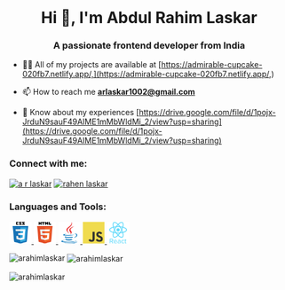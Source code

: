 <img src="https://gumlet.assettype.com/quintype-website%2F2022-11%2F422faa1c-8c54-4286-849f-78d5ecfb72f9%2F12063795_4884785__1_.jpg?rect=0%2C156%2C3000%2C1688&auto=format%2Ccompress&fit=max&w=768&dpr=1.0" alt="">
<h1 align="center">Hi 👋, I'm Abdul Rahim Laskar</h1>
<h3 align="center">A passionate frontend developer from India</h3>
<img align="right" width="400" src="https://camo.githubusercontent.com/c1dcb74cc1c1835b1d716f5051499a2814c683c806b15f04b0eba492863703e9/68747470733a2f2f63646e2e6472696262626c652e636f6d2f75736572732f3733303730332f73637265656e73686f74732f363538313234332f6176656e746f2e676966" alt="">

- 👨‍💻 All of my projects are available at [https://admirable-cupcake-020fb7.netlify.app/,](https://admirable-cupcake-020fb7.netlify.app/,)

- 📫 How to reach me **arlaskar1002@gmail.com**

- 📄 Know about my experiences [https://drive.google.com/file/d/1pojx-JrduN9sauF49AIME1mMbWldMi_2/view?usp=sharing](https://drive.google.com/file/d/1pojx-JrduN9sauF49AIME1mMbWldMi_2/view?usp=sharing)

<h3 align="left">Connect with me:</h3>
<p align="left">
<a href="https://linkedin.com/in/a r laskar" target="blank"><img align="center" src="https://raw.githubusercontent.com/rahuldkjain/github-profile-readme-generator/master/src/images/icons/Social/linked-in-alt.svg" alt="a r laskar" height="30" width="40" /></a>
<a href="https://fb.com/rahen laskar" target="blank"><img align="center" src="https://raw.githubusercontent.com/rahuldkjain/github-profile-readme-generator/master/src/images/icons/Social/facebook.svg" alt="rahen laskar" height="30" width="40" /></a>
</p>

<h3 align="left">Languages and Tools:</h3>
<p align="left"> <a href="https://www.w3schools.com/css/" target="_blank" rel="noreferrer"> <img src="https://raw.githubusercontent.com/devicons/devicon/master/icons/css3/css3-original-wordmark.svg" alt="css3" width="40" height="40"/> </a> <a href="https://www.w3.org/html/" target="_blank" rel="noreferrer"> <img src="https://raw.githubusercontent.com/devicons/devicon/master/icons/html5/html5-original-wordmark.svg" alt="html5" width="40" height="40"/> </a> <a href="https://www.java.com" target="_blank" rel="noreferrer"> <img src="https://raw.githubusercontent.com/devicons/devicon/master/icons/java/java-original.svg" alt="java" width="40" height="40"/> </a> <a href="https://developer.mozilla.org/en-US/docs/Web/JavaScript" target="_blank" rel="noreferrer"> <img src="https://raw.githubusercontent.com/devicons/devicon/master/icons/javascript/javascript-original.svg" alt="javascript" width="40" height="40"/> </a> <a href="https://reactjs.org/" target="_blank" rel="noreferrer"> <img src="https://raw.githubusercontent.com/devicons/devicon/master/icons/react/react-original-wordmark.svg" alt="react" width="40" height="40"/> </a> </p>

<p><img align="left" src="https://github-readme-stats.vercel.app/api/top-langs?username=arahimlaskar&show_icons=true&locale=en&layout=compact" alt="arahimlaskar" /></p>

<p>&nbsp;<img align="center" src="https://github-readme-stats.vercel.app/api?username=arahimlaskar&show_icons=true&locale=en" alt="arahimlaskar" /></p>

<p><img align="center" src="https://github-readme-streak-stats.herokuapp.com/?user=arahimlaskar&" alt="arahimlaskar" /></p>
